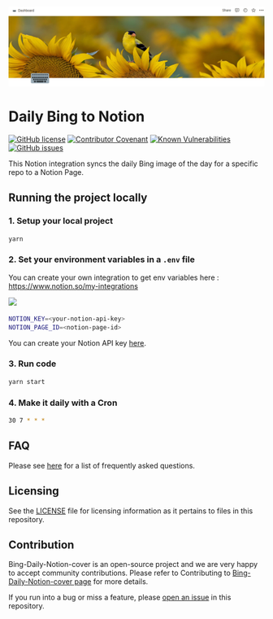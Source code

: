 <img src="example.png" />

# Daily Bing to Notion

[![GitHub license](https://img.shields.io/github/license/Mikaleb/README-Model)](https://github.com/Mikaleb/Bing-Daily-Notion-cover/blob/main/LICENSE.md) [![Contributor Covenant](https://img.shields.io/badge/Contributor%20Covenant-2.1-4baaaa.svg)](code_of_conduct.md) 
[![Known Vulnerabilities](https://snyk.io/test/github/Mikaleb/Bing-Daily-Notion-cover/badge.svg)](https://snyk.io/test/github/Mikaleb/Bing-Daily-Notion-cover) [![GitHub issues](https://img.shields.io/github/issues/Mikaleb/Bing-Daily-Notion-cover)](https://github.com/Mikaleb/Bing-Daily-Notion-cover/issues)  


This Notion integration syncs the daily Bing image of the day for a specific repo to a Notion Page. 

## Running the project locally 

### 1. Setup your local project

```zsh
yarn
```

### 2. Set your environment variables in a `.env` file

You can create your own integration to get env variables here : https://www.notion.so/my-integrations 

<img src="https://user-images.githubusercontent.com/71285085/185397422-e8d5c133-40f1-4c4f-aa6d-3c5a8e41d978.png" height="400" />


```zsh
NOTION_KEY=<your-notion-api-key>
NOTION_PAGE_ID=<notion-page-id>
```

You can create your Notion API key [here](www.notion.com/my-integrations).

### 3. Run code 

```zsh
yarn start
```


### 4. Make it daily with a Cron

```zsh
30 7 * * *
```


## FAQ

Please see [here](https://github.com/Mikaleb/Bing-Daily-Notion-cover/wiki/FAQ) for a list of frequently asked questions.

##  Licensing

See the [LICENSE](https://github.com/Mikaleb/Bing-Daily-Notion-cover/blob/main/LICENSE.md) file for licensing information as it pertains to
files in this repository.

## Contribution

Bing-Daily-Notion-cover is an open-source project and we are very happy to accept community contributions. Please refer to Contributing to [Bing-Daily-Notion-cover page](https://github.com/Mikaleb/Bing-Daily-Notion-cover/blob/main/CONTRIBUTING.md) for more details.

If you run into a bug or miss a feature, please [open an issue](https://github.com/Mikaleb/Bing-Daily-Notion-cover/issues) in this repository.


